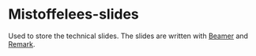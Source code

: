 # Mistoffelees-slides
Used to store the technical slides. 
The slides are written with [Beamer](http://tug.ctan.org/macros/latex/contrib/beamer/doc/beameruserguide.pdf) and [Remark](https://remarkjs.com).
